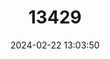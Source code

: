 ---
title: "13429"
category: "Alexandromys evoronensis"
draft: false
date: 2024-02-22 13:03:50
languages:
  English: ["Evorsk Vole", "Lake Evoron Vole", "Evoron Vole"]
  Russian: ["Evoronskaya Polyovka"]
---